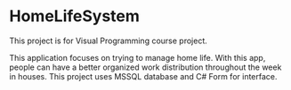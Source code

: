 # HomeLifeSystem

This project is for Visual Programming course project.

This application focuses on trying to manage home life. With this app, people can have a better 
organized work distribution throughout the week in houses.
This project uses MSSQL database and C# Form for interface.
